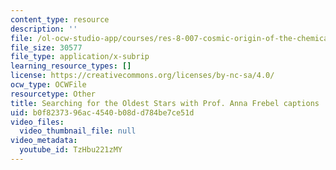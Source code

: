 ```yaml
---
content_type: resource
description: ''
file: /ol-ocw-studio-app/courses/res-8-007-cosmic-origin-of-the-chemical-elements-fall-2019/TzHbu221zMY_captions.webvtt
file_size: 30577
file_type: application/x-subrip
learning_resource_types: []
license: https://creativecommons.org/licenses/by-nc-sa/4.0/
ocw_type: OCWFile
resourcetype: Other
title: Searching for the Oldest Stars with Prof. Anna Frebel captions
uid: b0f82373-96ac-4540-b08d-d784be7ce51d
video_files:
  video_thumbnail_file: null
video_metadata:
  youtube_id: TzHbu221zMY
---
```

